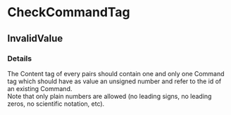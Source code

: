 ﻿---  
uid: Validator_9_4_4  
---

# CheckCommandTag

## InvalidValue

### Details

The Content tag of every pairs should contain one and only one Command tag which should have as value an unsigned number and refer to the id of an existing Command.  
Note that only plain numbers are allowed (no leading signs, no leading zeros, no scientific notation, etc).
